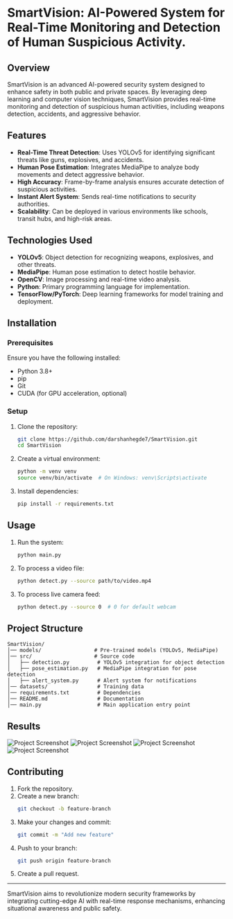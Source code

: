 

# SmartVision: AI-Powered System for Real-Time Monitoring and Detection of Human Suspicious Activity.

## Overview
SmartVision is an advanced AI-powered security system designed to enhance safety in both public and private spaces. By leveraging deep learning and computer vision techniques, SmartVision provides real-time monitoring and detection of suspicious human activities, including weapons detection, accidents, and aggressive behavior.

## Features
- **Real-Time Threat Detection**: Uses YOLOv5 for identifying significant threats like guns, explosives, and accidents.
- **Human Pose Estimation**: Integrates MediaPipe to analyze body movements and detect aggressive behavior.
- **High Accuracy**: Frame-by-frame analysis ensures accurate detection of suspicious activities.
- **Instant Alert System**: Sends real-time notifications to security authorities.
- **Scalability**: Can be deployed in various environments like schools, transit hubs, and high-risk areas.

## Technologies Used
- **YOLOv5**: Object detection for recognizing weapons, explosives, and other threats.
- **MediaPipe**: Human pose estimation to detect hostile behavior.
- **OpenCV**: Image processing and real-time video analysis.
- **Python**: Primary programming language for implementation.
- **TensorFlow/PyTorch**: Deep learning frameworks for model training and deployment.

## Installation
### Prerequisites
Ensure you have the following installed:
- Python 3.8+
- pip
- Git
- CUDA (for GPU acceleration, optional)

### Setup
1. Clone the repository:
   ```bash
   git clone https://github.com/darshanhegde7/SmartVision.git
   cd SmartVision
   ```
2. Create a virtual environment:
   ```bash
   python -m venv venv
   source venv/bin/activate  # On Windows: venv\Scripts\activate
   ```
3. Install dependencies:
   ```bash
   pip install -r requirements.txt
   ```

## Usage
1. Run the system:
   ```bash
   python main.py
   ```
2. To process a video file:
   ```bash
   python detect.py --source path/to/video.mp4
   ```
3. To process live camera feed:
   ```bash
   python detect.py --source 0  # 0 for default webcam
   ```

## Project Structure
```
SmartVision/
│── models/                 # Pre-trained models (YOLOv5, MediaPipe)
│── src/                    # Source code
│   ├── detection.py         # YOLOv5 integration for object detection
│   ├── pose_estimation.py   # MediaPipe integration for pose detection
│   ├── alert_system.py      # Alert system for notifications
│── datasets/                # Training data
│── requirements.txt         # Dependencies
│── README.md                # Documentation
│── main.py                  # Main application entry point
```

## Results
![Project Screenshot](3.jpg)
![Project Screenshot](2.jpg)
![Project Screenshot](4.jpg)
![Project Screenshot](1.jpg)



## Contributing
1. Fork the repository.
2. Create a new branch:
   ```bash
   git checkout -b feature-branch
   ```
3. Make your changes and commit:
   ```bash
   git commit -m "Add new feature"
   ```
4. Push to your branch:
   ```bash
   git push origin feature-branch
   ```
5. Create a pull request.



---
SmartVision aims to revolutionize modern security frameworks by integrating cutting-edge AI with real-time response mechanisms, enhancing situational awareness and public safety.

